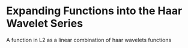 # Expanding Functions into the Haar Wavelet Series
 A function in L2 as a linear combination of haar wavelets functions
